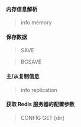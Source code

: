 
#### 内存信息解析
> info memory

#### 保存数据
> SAVE

> BGSAVE

#### 主/从复制信息
> info replication

#### 获取 Redis 服务器的配置参数
> CONFIG GET [dir]
